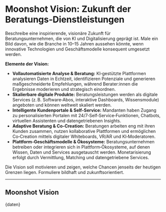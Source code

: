 # Moonshot Vision: Zukunft der Beratungs‑Dienstleistungen

Beschreibe eine inspirierende, visionäre Zukunft für Beratungsunternehmen, die von KI und Digitalisierung geprägt ist.  Male ein Bild davon, wie die Branche in 10–15 Jahren aussehen könnte, wenn innovative Technologien und Geschäftsmodelle konsequent umgesetzt werden.

**Elemente der Vision:**

* **Vollautomatisierte Analyse & Beratung:** KI‑gestützte Plattformen analysieren Daten in Echtzeit, identifizieren Potenziale und generieren maßgeschneiderte Empfehlungen, während Berater:innen die Ergebnisse moderieren und strategisch einordnen.
* **Skalierbare digitale Produkte:** Beratungsleistungen werden als digitale Services (z. B. Software‑Abos, interaktive Dashboards, Wissensmodule) angeboten und können weltweit skaliert werden.
* **Intelligente Kundenportale & Self‑Service:** Mandanten haben Zugang zu personalisierten Portalen mit 24/7‑Self‑Service‑Funktionen, Chatbots, virtuellen Assistenten und datengetriebenen Insights.
* **Adaptive Beratung & Co‑Creation:** Beratungen arbeiten eng mit ihren Kunden zusammen, nutzen kollaborative Plattformen und ermöglichen Co‑Creation mittels digitaler Whiteboards, VR/AR und KI‑Moderatoren.
* **Plattform‑Geschäftsmodelle & Ökosysteme:** Beratungsunternehmen betreiben oder integrieren sich in Plattform‑Ökosysteme, auf denen Wissen, Daten und Services ausgetauscht werden.  Monetarisierung erfolgt durch Vermittlung, Matching und datengetriebene Services.

Die Vision soll motivieren und zeigen, welche Chancen jenseits der heutigen Grenzen liegen.  Formuliere bildhaft und zukunftsorientiert.

---

## Moonshot Vision

{daten}